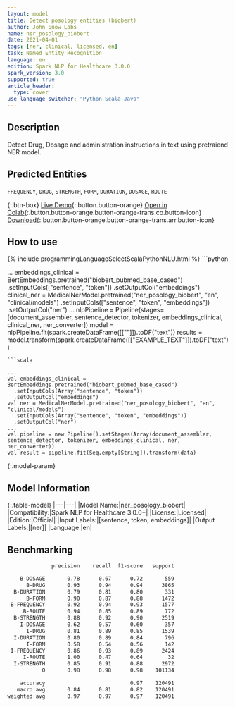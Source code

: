 ```yaml
---
layout: model
title: Detect posology entities (biobert)
author: John Snow Labs
name: ner_posology_biobert
date: 2021-04-01
tags: [ner, clinical, licensed, en]
task: Named Entity Recognition
language: en
edition: Spark NLP for Healthcare 3.0.0
spark_version: 3.0
supported: true
article_header:
  type: cover
use_language_switcher: "Python-Scala-Java"
---
```


## Description

Detect Drug, Dosage and administration instructions in text using pretraiend NER model.

## Predicted Entities

`FREQUENCY`, `DRUG`, `STRENGTH`, `FORM`, `DURATION`, `DOSAGE`, `ROUTE`

{:.btn-box}
[Live Demo](https://demo.johnsnowlabs.com/healthcare/NER_POSOLOGY/){:.button.button-orange}
[Open in Colab](https://colab.research.google.com/github/JohnSnowLabs/spark-nlp-workshop/blob/master/tutorials/Certification_Trainings/Healthcare/1.Clinical_Named_Entity_Recognition_Model.ipynb){:.button.button-orange.button-orange-trans.co.button-icon}
[Download](https://s3.amazonaws.com/auxdata.johnsnowlabs.com/clinical/models/ner_posology_biobert_en_3.0.0_3.0_1617260806766.zip){:.button.button-orange.button-orange-trans.arr.button-icon}

## How to use



<div class="tabs-box" markdown="1">
{% include programmingLanguageSelectScalaPythonNLU.html %}
```python

...
embeddings_clinical = BertEmbeddings.pretrained("biobert_pubmed_base_cased")  .setInputCols(["sentence", "token"])  .setOutputCol("embeddings")
clinical_ner = MedicalNerModel.pretrained("ner_posology_biobert", "en", "clinical/models")   .setInputCols(["sentence", "token", "embeddings"])   .setOutputCol("ner")
...
nlpPipeline = Pipeline(stages=[document_assembler, sentence_detector, tokenizer, embeddings_clinical, clinical_ner, ner_converter])
model = nlpPipeline.fit(spark.createDataFrame([[""]]).toDF("text"))
results = model.transform(spark.createDataFrame([["EXAMPLE_TEXT"]]).toDF("text"))
```
```scala

...
val embeddings_clinical = BertEmbeddings.pretrained("biobert_pubmed_base_cased")
  .setInputCols(Array("sentence", "token"))
  .setOutputCol("embeddings")
val ner = MedicalNerModel.pretrained("ner_posology_biobert", "en", "clinical/models")
  .setInputCols(Array("sentence", "token", "embeddings"))
  .setOutputCol("ner")
...
val pipeline = new Pipeline().setStages(Array(document_assembler, sentence_detector, tokenizer, embeddings_clinical, ner, ner_converter))
val result = pipeline.fit(Seq.empty[String]).transform(data)
```
</div>

{:.model-param}
## Model Information

{:.table-model}
|---|---|
|Model Name:|ner_posology_biobert|
|Compatibility:|Spark NLP for Healthcare 3.0.0+|
|License:|Licensed|
|Edition:|Official|
|Input Labels:|[sentence, token, embeddings]|
|Output Labels:|[ner]|
|Language:|en|

## Benchmarking

```bash
              precision    recall  f1-score   support

    B-DOSAGE       0.78      0.67      0.72       559
      B-DRUG       0.93      0.94      0.94      3865
  B-DURATION       0.79      0.81      0.80       331
      B-FORM       0.90      0.87      0.88      1472
 B-FREQUENCY       0.92      0.94      0.93      1577
     B-ROUTE       0.94      0.85      0.89       772
  B-STRENGTH       0.88      0.92      0.90      2519
    I-DOSAGE       0.62      0.57      0.60       357
      I-DRUG       0.81      0.89      0.85      1539
  I-DURATION       0.80      0.89      0.84       796
      I-FORM       0.58      0.54      0.56       142
 I-FREQUENCY       0.86      0.93      0.89      2424
     I-ROUTE       1.00      0.47      0.64        32
  I-STRENGTH       0.85      0.91      0.88      2972
           O       0.98      0.98      0.98    101134

    accuracy                           0.97    120491
   macro avg       0.84      0.81      0.82    120491
weighted avg       0.97      0.97      0.97    120491
```